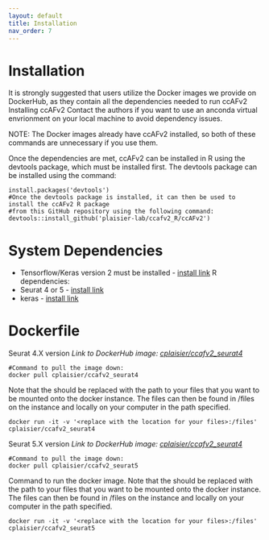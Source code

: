 ```yaml
---
layout: default
title: Installation
nav_order: 7
---
```

#  Installation
It is strongly suggested that users utilize the Docker images we provide on DockerHub, as they contain all the dependencies needed to run ccAFv2
Installing ccAFv2
Contact the authors if you want to use an anconda virtual envrionment on your local machine to avoid dependency issues. 

NOTE: The Docker images already have ccAFv2 installed, so both of these commands are unnecessary if you use them.

Once the dependencies are met, ccAFv2 can be installed in R using the devtools package, which must be installed first. The devtools package can be installed using the command:
```
install.packages('devtools')
#Once the devtools package is installed, it can then be used to install the ccAFv2 R package
#from this GitHub repository using the following command:
devtools::install_github('plaisier-lab/ccafv2_R/ccAFv2')
```
# System Dependencies
- Tensorflow/Keras version 2 must be installed - [install link](https://www.tensorflow.org/install)
R dependencies:
- Seurat 4 or 5 - [install link](https://satijalab.org/seurat/articles/install_v5)
- keras - [install link](https://cran.r-project.org/web/packages/keras/vignettes/)

# Dockerfile

Seurat 4.X version *Link to DockerHub image: [cplaisier/ccafv2_seurat4](https://hub.docker.com/r/cplaisier/ccafv2_seurat4)*
```
#Command to pull the image down:
docker pull cplaisier/ccafv2_seurat4
```
Note that the should be replaced with the path to your files that you want to be mounted onto the docker instance. The files can then be found in /files on the instance and locally on your computer in the path specified.

```
docker run -it -v '<replace with the location for your files>:/files' cplaisier/ccafv2_seurat4
```
Seurat 5.X version *Link to DockerHub image: [cplaisier/ccafv2_seurat4](https://hub.docker.com/r/cplaisier/ccafv2_seurat5)*
```
#Command to pull the image down:
docker pull cplaisier/ccafv2_seurat5
```
Command to run the docker image. Note that the should be replaced with the path to your files that you want to be mounted onto the docker instance. The files can then be found in /files on the instance and locally on your computer in the path specified.
```
docker run -it -v '<replace with the location for your files>:/files' cplaisier/ccafv2_seurat5
```

